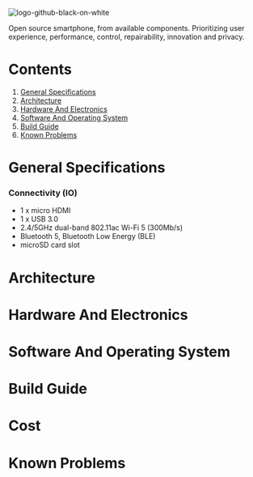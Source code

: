 ![logo-github-black-on-white](https://github.com/user-attachments/assets/60e87523-02cf-482b-8433-5f611e48ca2d)

Open source smartphone, from available components. Prioritizing user experience, performance, control, repairability, innovation and privacy.

# Contents
1. [General Specifications](https://github.com/barbarjan/SPIRIT#general-specifications)
1. [Architecture](https://github.com/barbarjan/SPIRIT#architecture)
1. [Hardware And Electronics](https://github.com/barbarjan/SPIRIT#hardware-and-electronics)
3. [Software And Operating System](https://github.com/barbarjan/SPIRIT#software-and-operating-system)
4. [Build Guide](https://github.com/barbarjan/SPIRIT#build-guide)
5. [Known Problems](https://github.com/barbarjan/SPIRIT#known-problems)

# General Specifications

### Connectivity (IO)

- 1 x micro HDMI
- 1 x USB 3.0
- 2.4/5GHz dual-band 802.11ac Wi-Fi 5 (300Mb/s)
- Bluetooth 5, Bluetooth Low Energy (BLE)
- microSD card slot

# Architecture

# Hardware And Electronics

# Software And Operating System

# Build Guide

# Cost

# Known Problems


